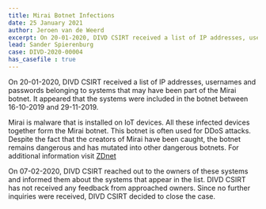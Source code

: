 ```yaml
---
title: Mirai Botnet Infections
date: 25 January 2021
author: Jeroen van de Weerd
excerpt: On 20-01-2020, DIVD CSIRT received a list of IP addresses, usernames and passwords belonging to systems that may have been part of the Mirai botnet. We informed the affected users. After receiving no response, no further action was taken. 
lead: Sander Spierenburg
case: DIVD-2020-00004
has_casefile : true
---
```


On 20-01-2020, DIVD CSIRT received a list of IP addresses, usernames and passwords belonging to systems that may have been part of the Mirai botnet. It appeared that the systems were included in the botnet between 16-10-2019 and 29-11-2019.

Mirai is malware that is installed on IoT devices. All these infected devices together form the Mirai botnet. This botnet is often used for DDoS attacks. Despite the fact that the creators of Mirai have been caught, the botnet remains dangerous and has mutated into other dangerous botnets. For additional information visit [ZDnet](https://www.zdnet.com/article/hacker-leaks-passwords-for-more-than-500000-servers-routers-and-iot-devices/)

On 07-02-2020, DIVD CSIRT reached out to the owners of these systems and informed them about the systems that appear in the list. DIVD CSIRT has not received any feedback from approached owners. Since no further inquiries were received, DIVD CSIRT decided to close the case.

